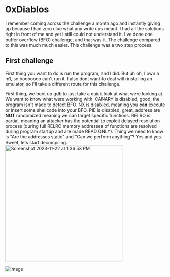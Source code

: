 # 0xDiablos
I remember coming across the challenge a month ago and instantly giving up because I had zero clue what any write ups meant. I had all the solutions right in front of me and yet I still could not understand it. I've done one buffer overflow (BFO) challenge, and that was it. The challenge compared to this was much much easier. This challenge was a two step process. 

## First challenge
First thing you want to do is run the program, and I did. But uh oh, I own a m1, so booooooo can't run it. I also dont want to deal with installing an emulator, so i'll take a different route for this challenge. <br> 

First thing, we boot up gdb to just take a quick look at what were looking at. We want to know what were working with. CANARY is disabled, good, the program isn't made to detect BFO. NX is disabled, meaning you **can** execute or insert some shellcode into your BFO. PIE is disabled, great, address are **NOT** randomized meaning we can target specific functions. RELRO is partial, meaning an attacker has the potential to exploit delayed resolution process (during full RELRO memory addresses of functions are resolved during program startup and are made READ ONLY). Thing we need to know is "Are the addresses static" and "Can we perform anything"? Yes and yes. Sweet, lets start decompiling.  
<img width="369" alt="Screenshot 2023-11-22 at 1 36 53 PM" src="https://github.com/katstews/0xDiablos/assets/112781868/755e6c97-97f1-42f7-a029-a0e0f4665a58">

![image](https://github.com/katstews/0xDiablos/assets/112781868/7476a6bd-67f7-439d-a3e6-302b263011f2)
